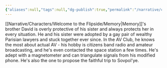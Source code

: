 ```yaml
---
{"aliases":null,"tags":null,"dg-publish":true,"permalink":"/narrative/characters/welcome-to-the-flipside/yagi/","dgPassFrontmatter":true}
---
```


[[Narrative/Characters/Welcome to the Flipside/Memory\|Memory]]'s brother David is overly protective of his sister and always protects her in every situation. He and his sister were adopted by a gay pair of wealthy Parisian lawyers and stuck together ever since. In the AV Club, he knows the most about actual AV - his hobby is citizens band radio and amateur broadcasting, and he's even contacted the space station a few times. He's adept with a magnetometer and can triangulate signals from his modified phone. He's also the one to propose the faithful trip to Sovpol'ye.